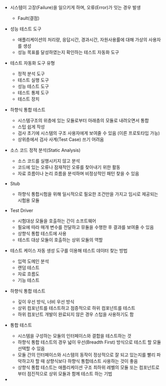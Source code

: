 - 시스템이 고장(Failure)을 일으키게 하며, 오류(Error)가 잇는 경우 발생
  - Fault(결점)


- 성능 테스트 도구
  - 애플리케이션의 처리량, 응답시간, 경과시간, 자원사용률에 대해 가상의 사용자를 생성
  - 성능 목표를 달성하였는지 확인하는 테스트 자동화 도구

- 테스트 자동화 도구 유형
  - 정적 분석 도구
  - 테스트 실행 도구
  - 성능 테스트 도구
  - 테스트 통제 도구
  - 테스트 장치

    
- 하향식 통합 테스트
  - 시스템구조의 위층에 있는 모듈로부터 아래층의 모듈로 내려오면서 통합
  - 스텁 쉽게 작성
  - 검사 초기에 시스템의 구조 사용자에게 보여줄 수 있음 (이른 프로토타입 가능)
  - 상위층에서 검사 사계(Test Case) 쓰기 어려움


- 소스 코드 정적 분석(Static Analysis)
  - 소스 코드를 실행시키지 않고 분석
  - 코드에 있는 오류나 잠재적인 오류를 찾아내기 위한 활동
  - 자료 흐름이나 논리 흐름을 분석하며 비정상적인 패턴 찾을 수 있음


- Stub
  - 하향식 통합시험을 위해 일시적으로 필요한 조건만을 가지고 임시로 제공되는 시험용 모듈


- Test Driver
  - 시험대상 모듈을 호출하는 간이 소프트웨어
  - 필요에 따라 매개 변수를 전달하고 뮤듈을 수행한 후 결과를 보여줄 수 있음
  - 상향식 통합 테스트에 사용
  - 테스트 대상 모듈이 호출하는 상위 모듈의 역할


- 테스트 케이스 자동 생성 도구를 이용해 테스트 데이터 찾는 방법
  - 입력 도메인 분석
  - 랜덤 테스트
  - 자료 흐름도
  - 기능 테스트


- 하향식 통합 테스트
  - 깊이 우선 방식, 너비 우선 방식
  - 상위 컴포넌트를 테스트하고 점증적으로 하위 컴포넌트를 테스트
  - 하위 컴포넌트 개발이 완료되지 않은 경우 스텁을 사용하기도 함


- 통합 테스트
  - 시스템을 구성하는 모듈의 인터페이스와 결합을 테스트하는 것
  - 하향식 통합 테스트의 경우 넓이 우선(Breadth First) 방식으로 테스트 할 모듈 선택할 수 있음
  - 모듈 간의 인터페이스와 시스템의 동작이 정상적으로 잘 되고 있는지를 빨리 파악하고자 할 때 상향식보다 하향식 통합테스트 사용하는 것이 좋음
  - 상향식 통합 테스트는 애플리케이션 구조 최하위 레벨의 모듈 또는 컴포넌트로부터 점진적으로 상위 모듈과 함께 테스트 하는 기법


- 
